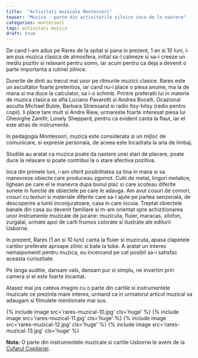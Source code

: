 ```yaml
---
title:  "Activitati muzicale Montessori"
teaser: "Muzica - parte din activitatile zilnice inca de la nastere"
categories: montessori
tags: activitati muzica
draft: true
---
```

De cand l-am adus pe Rares de la spital si pana in prezent, 1 an si 10 luni, i-am pus muzica clasica de atmosfera, initial sa-l calmeze si sa-i creeze un mediu pozitiv si relaxant pentru somn, iar acum pentru ca deja a devenit o parte importanta a rutinei zilnice.

Durerile de dinti au trecut mai usor pe ritmurile muzicii clasice. Rares este un ascultator foarte pretentios, iar cand nu-i place o piesa anume, ma ia de mana si ma duce la calculator, sa i-o schimb. Printre preferatii lui in materie de muzica clasica se afla Luciano Pavarotti si Andrea Bocelli.
Ocazional asculta Michael Buble, Barbara Streissand si radio Itsy-bitsy (radio pentru copii).
Ii place tare mult si Andre Riew, urmareste foarte interesat piesa lui Gheorghe Zamfir, Lonely Sheppard, pentru ca evident canta la flaut, iar el este atras de instrumente.

In pedagogia Montessori, muzica este considerata si un mijloc de comunicare, si expresie personala, de aceea este încadrata la aria de limbaj.

Studiile au aratat ca muzica poate da nastere unei stari de placere, poate duce la relaxare si poate contribui la o stare afectiva pozitiva.

Inca din primele luni, i-am oferit posibilitatea sa tina in mana si sa manevreze obiecte care produceau zgomot. Cutii de metal, linguri metalice, lighean pe care el le manevra dupa bunul plac si care scoteau diferite sunete in functie de obiectele pe care le adauga. Am avut cosuri de comori, cosuri cu texturi si materiale diferite care sa-l ajute pe partea senzoriala, de descoperire a lumii inconjuratoare, casa in care locuia. Treptat obiectele banale din casa au devenit familiare si m-am orientat spre achizitionarea unor instrumente muzicale de jucarie: muzicuta, fluier, maracas, xilofon, zurgalai, urmate apoi de carti frumos colorate si ilustrate ale editurii Usborne.

In prezent, Rares (1 an si 10 luni) canta la fluier si muzicuta, apasa clapetele cartilor preferate aproape zilnic si bate la tobe. A aratat un interes nemaipomenit pentru muzica, eu incercand pe cat posibil sa-i satisfac aceasta curiozitate.

Pe langa auditie, dansam vals, dansam pur si simplu, ne invartim prin camera si el este foarte incantat.

Atasez mai jos cateva imagini cu o parte din cartile si instrumentele muzicale ce prezinta mare interes, urmand ca in urmatorul articol muzical sa adaugam si filmulete mentionate mai sus.

{% include image src='rares-muzical-10.jpg' cls='huge' %}
{% include image src='rares-muzical-11.jpg' cls='huge' %}
{% include image src='rares-muzical-12.jpg' cls='huge' %}
{% include image src='rares-muzical-13.jpg' cls='huge' %}

**Nota:** O parte din instrumentele muzicale si cartile Usborne le avem de la [Cufarul Copilariei](https://www.facebook.com/Cufarul-Copilariei-513504942173159/).
